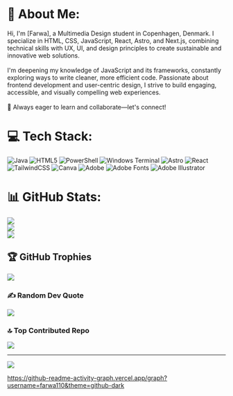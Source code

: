 
# 💫 About Me:
Hi, I'm [Farwa], a Multimedia Design student in Copenhagen, Denmark. I specialize in HTML, CSS, JavaScript, React, Astro, and Next.js, combining technical skills with UX, UI, and design principles to create sustainable and innovative web solutions.<br><br>I'm deepening my knowledge of JavaScript and its frameworks, constantly exploring ways to write cleaner, more efficient code. Passionate about frontend development and user-centric design, I strive to build engaging, accessible, and visually compelling web experiences.<br><br>🚀 Always eager to learn and collaborate—let's connect!


# 💻 Tech Stack:
![Java](https://img.shields.io/badge/java-%23ED8B00.svg?style=for-the-badge&logo=openjdk&logoColor=white) ![HTML5](https://img.shields.io/badge/html5-%23E34F26.svg?style=for-the-badge&logo=html5&logoColor=white) ![PowerShell](https://img.shields.io/badge/PowerShell-%235391FE.svg?style=for-the-badge&logo=powershell&logoColor=white) ![Windows Terminal](https://img.shields.io/badge/Windows%20Terminal-%234D4D4D.svg?style=for-the-badge&logo=windows-terminal&logoColor=white) ![Astro](https://img.shields.io/badge/astro-%232C2052.svg?style=for-the-badge&logo=astro&logoColor=white) ![React](https://img.shields.io/badge/react-%2320232a.svg?style=for-the-badge&logo=react&logoColor=%2361DAFB) ![TailwindCSS](https://img.shields.io/badge/tailwindcss-%2338B2AC.svg?style=for-the-badge&logo=tailwind-css&logoColor=white) ![Canva](https://img.shields.io/badge/Canva-%2300C4CC.svg?style=for-the-badge&logo=Canva&logoColor=white) ![Adobe](https://img.shields.io/badge/adobe-%23FF0000.svg?style=for-the-badge&logo=adobe&logoColor=white) ![Adobe Fonts](https://img.shields.io/badge/Adobe%20Fonts-000B1D.svg?style=for-the-badge&logo=Adobe%20Fonts&logoColor=white) ![Adobe Illustrator](https://img.shields.io/badge/adobe%20illustrator-%23FF9A00.svg?style=for-the-badge&logo=adobe%20illustrator&logoColor=white)
# 📊 GitHub Stats:
![](https://github-readme-stats.vercel.app/api?username=farwa110&theme=dark&hide_border=false&include_all_commits=false&count_private=false)<br/>
![](https://github-readme-streak-stats.herokuapp.com/?user=farwa110&theme=dark&hide_border=false)<br/>
![](https://github-readme-stats.vercel.app/api/top-langs/?username=farwa110&theme=dark&hide_border=false&include_all_commits=false&count_private=false&layout=compact)

## 🏆 GitHub Trophies
![](https://github-profile-trophy.vercel.app/?username=farwa110&theme=radical&no-frame=false&no-bg=true&margin-w=4)

### ✍️ Random Dev Quote
![](https://quotes-github-readme.vercel.app/api?type=horizontal&theme=radical)

### 🔝 Top Contributed Repo
![](https://github-contributor-stats.vercel.app/api?username=farwa110&limit=5&theme=dark&combine_all_yearly_contributions=true)

---
[![](https://visitcount.itsvg.in/api?id=farwa110&icon=0&color=0)](https://visitcount.itsvg.in)

<!-- Proudly created with GPRM ( https://gprm.itsvg.in ) -->
https://github-readme-activity-graph.vercel.app/graph?username=farwa110&theme=github-dark

